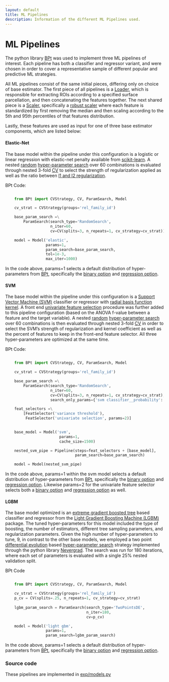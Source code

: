 ```yaml
---
layout: default
title: ML Pipelines
description: Information of the different ML Pipelines used.
---
```


# ML Pipelines

The python library [BPt](https://github.com/sahahn/BPt) was used to implement three ML pipelines of interest.
Each pipeline has both a classifier and regressor variant, and were chosen in order to cover a representative sample of different popular and predictive ML strategies.

All ML pipelines consist of the same initial pieces, differing only on choice of base estimator. The first piece of all pipelines
is a [Loader](https://sahahn.github.io/BPt/reference/api/BPt.Loader.html#BPt.Loader),
which is responsible for extracting ROIs according to a specified surface parcellation, and then concatenating the features together.
The next shared piece is a [Scaler](https://sahahn.github.io/BPt/reference/api/BPt.Scaler.html), specifically a
[robust scaler](https://sahahn.github.io/BPt/options/pipeline_options/scalers.html#robust)
where each feature is standardized by first removing the median and then scaling according to the 5th and 95th percentiles
of that features distribution.

Lastly, these features are used as input for one of three base estimator components, which are listed below:

#### Elastic-Net
The base model within the pipeline under this configuration is a logistic or linear regression with elastic-net penalty available from
[scikit-learn](https://scikit-learn.org/stable/modules/generated/sklearn.linear_model.ElasticNet.html).
A nested [random](https://sahahn.github.io/BPt/options/search_type_options/random_search.html)
[hyper-parameter search](https://sahahn.github.io/BPt/reference/api/BPt.ParamSearch.html) over 60 combinations is evaluated through
nested 3-fold [CV](https://sahahn.github.io/BPt/reference/api/BPt.CV.html#BPt.CV) to select the strength
of regularization applied as well as the ratio between
[l1 and l2 regularization](https://medium.com/analytics-vidhya/l1-vs-l2-regularization-which-is-better-d01068e6658c).

BPt Code:

~~~ python

    from BPt import CVStrategy, CV, ParamSearch, Model

    cv_strat = CVStrategy(groups='rel_family_id')

    base_param_search =\
        ParamSearch(search_type='RandomSearch',
                    n_iter=60,
                    cv=CV(splits=3, n_repeats=1, cv_strategy=cv_strat))

    model = Model('elastic',
                  params=1,
                  param_search=base_param_search,
                  tol=1e-3,
                  max_iter=1000)

~~~

In the code above, params=1 selects a default distribution of hyper-parameters from [BPt](https://github.com/sahahn/BPt), specifically
the [binary option](https://sahahn.github.io/BPt/options/pipeline_options/models.html#elastic-net-logistic) and
[regression option](https://sahahn.github.io/BPt/options/pipeline_options/models.html#elastic-net-regressor).

#### SVM
The base model within the pipeline under this configuration is a [Support Vector Machine (SVM)](https://scikit-learn.org/stable/modules/svm.html)
classifier or regressor with [radial basis function kernel](https://scikit-learn.org/stable/modules/svm.html#svm-kernels).
A front end [univariate feature selection](https://scikit-learn.org/stable/modules/feature_selection.html#univariate-feature-selection)
procedure was further added to this pipeline configuration (based on the
ANOVA f-value between a feature and the target variable). A nested [random](https://sahahn.github.io/BPt/options/search_type_options/random_search.html)
[hyper-parameter search](https://sahahn.github.io/BPt/reference/api/BPt.ParamSearch.html) over
60 combinations is then evaluated through nested 3-fold [CV](https://sahahn.github.io/BPt/reference/api/BPt.CV.html#BPt.CV)
in order to select the SVM’s strength of regularization and kernel coefficient as well as the percent of features to keep in the
front-end feature selector. All three hyper-parameters are optimized at the same time.

BPt Code:

~~~ python

    from BPt import CVStrategy, CV, ParamSearch, Model

    cv_strat = CVStrategy(groups='rel_family_id')

    base_param_search =\
        ParamSearch(search_type='RandomSearch',
                    n_iter=60,
                    cv=CV(splits=3, n_repeats=1, cv_strategy=cv_strat),
                    search_only_params={'svm classifier__probability': False})

    feat_selectors =\
        [FeatSelector('variance threshold'),
         FeatSelector('univariate selection', params=2)]

        
    base_model = Model('svm',
                        params=1,
                        cache_size=1500)

    nested_svm_pipe = Pipeline(steps=feat_selectors + [base_model],
                               param_search=base_param_search)

    model = Model(nested_svm_pipe)

~~~


In the code above, params=1 within the svm model selects a default distribution of hyper-parameters from [BPt](https://github.com/sahahn/BPt), specifically
the [binary option](https://sahahn.github.io/BPt/options/pipeline_options/models.html#svm-classifier) and
[regression option](https://sahahn.github.io/BPt/options/pipeline_options/models.html#svm-regressor). Likewise params=2 for the univariate
feature selector selects both a [binary option](https://sahahn.github.io/BPt/options/pipeline_options/selectors.html#univariate-selection-c) and
[regression option](https://sahahn.github.io/BPt/options/pipeline_options/selectors.html#univariate-selection-r) as well.

#### LGBM
The base model optimized is an [extreme gradient boosted tree](https://blog.exploratory.io/introduction-to-extreme-gradient-boosting-in-exploratory-7bbec554ac7)
based classifier and regressor from the [Light Gradient Boosting Machine (LGBM)](https://lightgbm.readthedocs.io/en/latest/) package.
The tuned hyper-parameters for this model included the type of boosting, the number of estimators, different tree sampling parameters, and regularization parameters. Given the high number of hyper-parameters to tune, 9, in contrast to the other base models, we employed a two point [differential evolution](https://en.wikipedia.org/wiki/Differential_evolution)
based [hyper-parameter search](https://sahahn.github.io/BPt/reference/api/BPt.ParamSearch.html) strategy implemented through the python library 
[Nevergrad](https://facebookresearch.github.io/nevergrad/). The search was run for 180 iterations, where each set of parameters is evaluated with a single 25% nested validation split.

BPt Code

~~~ python

    from BPt import CVStrategy, CV, ParamSearch, Model

    cv_strat = CVStrategy(groups='rel_family_id')
    p_cv = CV(splits=.25, n_repeats=1, cv_strategy=cv_strat)
    
    lgbm_param_search = ParamSearch(search_type='TwoPointsDE',
                                    n_iter=180,
                                    cv=p_cv)

    model = Model('light gbm',
                  params=1,
                  param_search=lgbm_param_search)

~~~

In the code above, params=1 selects a default distribution of hyper-parameters from [BPt](https://github.com/sahahn/BPt), specifically
the [binary option](https://sahahn.github.io/BPt/options/pipeline_options/models.html#light-gbm-classifier) and
[regression option](https://sahahn.github.io/BPt/options/pipeline_options/models.html#light-gbm-regressor).

### Source code

These pipelines are implemented in [exp/models.py](https://github.com/sahahn/parc_scaling/blob/main/exp/models.py)